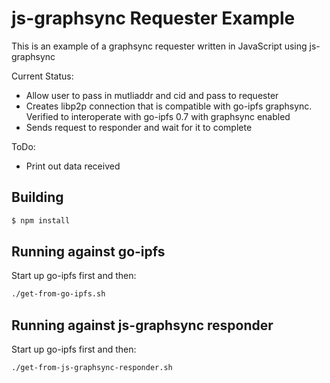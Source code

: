 # js-graphsync Requester Example

This is an example of a graphsync requester written in JavaScript using js-graphsync

Current Status:
* Allow user to pass in mutliaddr and cid and pass to requester
* Creates libp2p connection that is compatible with go-ipfs graphsync.  Verified to interoperate with go-ipfs 0.7 with graphsync enabled
* Sends request to responder and wait for it to complete

ToDo:
* Print out data received

## Building

```bash
$ npm install
```

## Running against go-ipfs

Start up go-ipfs first and then:

```bash
./get-from-go-ipfs.sh
```

## Running against js-graphsync responder

Start up go-ipfs first and then:

```bash
./get-from-js-graphsync-responder.sh
```
